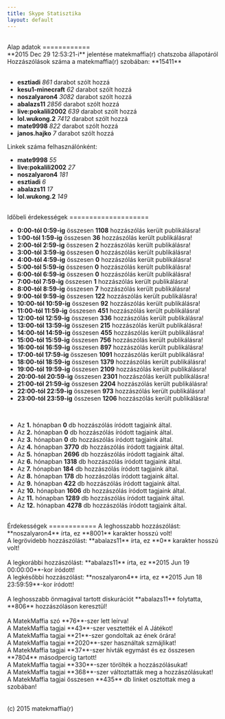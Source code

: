 ```yaml
---
title: Skype Statisztika
layout: default
---
```

<br>
Alap adatok
============
<br>
**2015 Dec 29 12:53:21-i** jelentése matekmaffia(r) chatszoba állapotáról<br>
Hozzászólások száma a matekmaffia(r) szobában: **15411**<br><br>

* **esztiadi** _861_ darabot szólt hozzá
* **kesu1-minecraft** _62_ darabot szólt hozzá
* **noszalyaron4** _3082_ darabot szólt hozzá
* **abalazs11** _2856_ darabot szólt hozzá
* **live:pokalili2002** _639_ darabot szólt hozzá
* **lol.wukong.2** _7412_ darabot szólt hozzá
* **mate9998** _822_ darabot szólt hozzá
* **janos.hajko** _7_ darabot szólt hozzá

Linkek száma felhasználónként:<br>

* **mate9998** _55_
* **live:pokalili2002** _27_
* **noszalyaron4** _181_
* **esztiadi** _6_
* **abalazs11** _17_
* **lol.wukong.2** _149_

<br>
Időbeli érdekességek
====================
<br>

* **0:00-tól 0:59-ig** összesen **1108** hozzászólás került publikálásra!
* **1:00-tól 1:59-ig** összesen **36** hozzászólás került publikálásra!
* **2:00-tól 2:59-ig** összesen **2** hozzászólás került publikálásra!
* **3:00-tól 3:59-ig** összesen **0** hozzászólás került publikálásra!
* **4:00-tól 4:59-ig** összesen **0** hozzászólás került publikálásra!
* **5:00-tól 5:59-ig** összesen **0** hozzászólás került publikálásra!
* **6:00-tól 6:59-ig** összesen **0** hozzászólás került publikálásra!
* **7:00-tól 7:59-ig** összesen **1** hozzászólás került publikálásra!
* **8:00-tól 8:59-ig** összesen **7** hozzászólás került publikálásra!
* **9:00-tól 9:59-ig** összesen **122** hozzászólás került publikálásra!
* **10:00-tól 10:59-ig** összesen **92** hozzászólás került publikálásra!
* **11:00-tól 11:59-ig** összesen **451** hozzászólás került publikálásra!
* **12:00-tól 12:59-ig** összesen **336** hozzászólás került publikálásra!
* **13:00-tól 13:59-ig** összesen **215** hozzászólás került publikálásra!
* **14:00-tól 14:59-ig** összesen **455** hozzászólás került publikálásra!
* **15:00-tól 15:59-ig** összesen **756** hozzászólás került publikálásra!
* **16:00-tól 16:59-ig** összesen **897** hozzászólás került publikálásra!
* **17:00-tól 17:59-ig** összesen **1091** hozzászólás került publikálásra!
* **18:00-tól 18:59-ig** összesen **1379** hozzászólás került publikálásra!
* **19:00-tól 19:59-ig** összesen **2109** hozzászólás került publikálásra!
* **20:00-tól 20:59-ig** összesen **2301** hozzászólás került publikálásra!
* **21:00-tól 21:59-ig** összesen **2204** hozzászólás került publikálásra!
* **22:00-tól 22:59-ig** összesen **973** hozzászólás került publikálásra!
* **23:00-tól 23:59-ig** összesen **1206** hozzászólás került publikálásra!

<br>

* Az **1.** hónapban **0** db hozzászólás íródott tagjaink által.
* Az **2.** hónapban **0** db hozzászólás íródott tagjaink által.
* Az **3.** hónapban **0** db hozzászólás íródott tagjaink által.
* Az **4.** hónapban **3770** db hozzászólás íródott tagjaink által.
* Az **5.** hónapban **2696** db hozzászólás íródott tagjaink által.
* Az **6.** hónapban **1318** db hozzászólás íródott tagjaink által.
* Az **7.** hónapban **184** db hozzászólás íródott tagjaink által.
* Az **8.** hónapban **178** db hozzászólás íródott tagjaink által.
* Az **9.** hónapban **422** db hozzászólás íródott tagjaink által.
* Az **10.** hónapban **1606** db hozzászólás íródott tagjaink által.
* Az **11.** hónapban **1289** db hozzászólás íródott tagjaink által.
* Az **12.** hónapban **4278** db hozzászólás íródott tagjaink által.

<br>
Érdekességek
============
A leghosszabb hozzászólást: **noszalyaron4** írta, ez **8001** karakter hosszú volt!<br>
A legrövidebb hozzászólást: **abalazs11** írta, ez **0** karakter hosszú volt!<br>
<br>
A legkorábbi hozzászólást: **abalazs11** írta, ez **2015 Jun 19 00:00:00**-kor íródott!<br>
A legkésőbbi hozzászólást: **noszalyaron4** írta, ez **2015 Jun 18 23:59:59**-kor íródott!<br>
<br>
A leghosszabb önmagával tartott diskurációt **abalazs11** folytatta, **806** hozzászóláson keresztül!<br>
<br>
A MatekMaffia szó **76**-szer lett leírva!<br>
A MatekMaffia tagjai **43**-szer vesztették el A Játékot!<br>
A MatekMaffia tagjai **21**-szer gondoltak az ének órára!<br>
A MatekMaffia tagjai **2020**-szer használtak szmájlikat!<br>
A MatekMaffia tagjai **37**-szer hívták egymást és ez összesen **7804** másodpercig tartott!<br>
A MatekMaffia tagjai **330**-szer törölték a hozzászólásukat!<br>
A MatekMaffia tagjai **368**-szer változtatták meg a hozzászólásukat!<br>
A MatekMaffia tagjai összesen **435** db linket osztottak meg a szobában!<br>
<br>
<br>
(c) 2015 matekmaffia(r)


